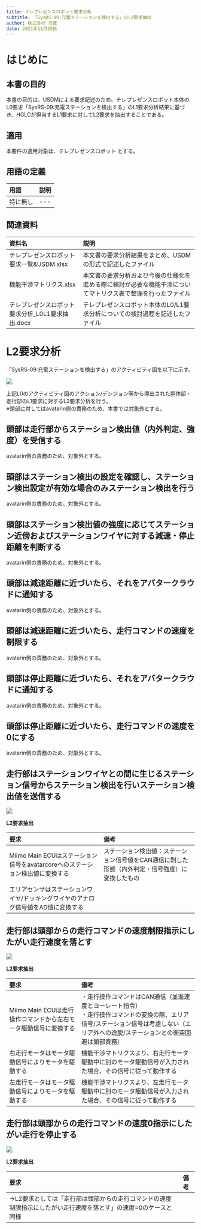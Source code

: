 ```yaml
---
title: テレプレゼンスロボット要求分析
subtitle: 「SysRS-09:充電ステーションを検出する」のL2要求抽出
author: 株式会社 豆蔵
date: 2021年11月25日
---
```


<!-- 表紙ページのための改ページ -->
<div style="page-break-before:always"></div>


# はじめに

## 本書の目的

本書の目的は、USDMによる要求記述のため、テレプレゼンスロボット本体のL0要求「SysRS-09:充電ステーションを検出する」のL1要求分析結果に基づき、HGLCが担当するL1要求に対してL2要求を抽出することである。

## 適用

本要件の適用対象は、テレプレゼンスロボット とする。

## 用語の定義

|用語|説明|
|:---|:---|
|特に無し|---|

## 関連資料

|資料名|説明|
|:---|:---|
|テレプレゼンスロボット要求一覧&USDM.xlsx|本文書の要求分析結果をまとめ、USDMの形式で記述したファイル|
|機能干渉マトリクス.xlsx|本文書の要求分析および今後の仕様化を進める際に検討が必要な機能干渉についてマトリクス表で整理を行ったファイル|
|テレプレゼンスロボット要求分析_L0L1要求抽出.docx|テレプレゼンスロボット本体のL0/L1要求分析についての検討過程を記述したファイル|


<div style="page-break-before:always"></div>

# L2要求分析

「SysRS-09:充電ステーションを検出する」のアクティビティ図を以下に示す。



![](.images/activity/station_detection.png)

上記L0のアクティビティ図のアクション/デシジョン等から導出された胴体部・走行部のL1要求に対するL2要求分析を行う。  
※頭部に対してはavatarin側の責務のため、本書では対象外とする。

<div style="page-break-before:always"></div>

## 頭部は走行部からステーション検出値（内外判定、強度）を受信する

avatarin側の責務のため、対象外とする。

<div style="page-break-before:always"></div>

## 頭部はステーション検出の設定を確認し、ステーション検出設定が有効な場合のみステーション検出を行う

avatarin側の責務のため、対象外とする。

<div style="page-break-before:always"></div>

## 頭部はステーション検出値の強度に応じてステーション近傍およびステーションワイヤに対する減速・停止距離を判断する

avatarin側の責務のため、対象外とする。

<div style="page-break-before:always"></div>

## 頭部は減速距離に近づいたら、それをアバタークラウドに通知する

avatarin側の責務のため、対象外とする。

<div style="page-break-before:always"></div>

## 頭部は減速距離に近づいたら、走行コマンドの速度を制限する

avatarin側の責務のため、対象外とする。

<div style="page-break-before:always"></div>

## 頭部は停止距離に近づいたら、それをアバタークラウドに通知する

avatarin側の責務のため、対象外とする。

<div style="page-break-before:always"></div>

## 頭部は停止距離に近づいたら、走行コマンドの速度を0にする

avatarin側の責務のため、対象外とする。

<div style="page-break-before:always"></div>

## 走行部はステーションワイヤとの間に生じるステーション信号からステーション検出を行いステーション検出値を送信する

![](.images/activity/station_detection/act01.png)

**L2要求抽出**

|要求|備考|
|:---|:---|
|Miimo Main ECUはステーション信号をavatarcoreへのステーション検出値に変換する|ステーション検出値：ステーション信号値をCAN通信に則した形態（内外判定・信号強度）に変換したもの|
|エリアセンサはステーションワイヤ/ドッキングワイヤのアナログ信号値をAD値に変換する||

<div style="page-break-before:always"></div>

## 走行部は頭部からの走行コマンドの速度制限指示にしたがい走行速度を落とす

![](.images/activity/station_detection/act02.png)

**L2要求抽出**

|要求|備考|
|:---|:---|
|Miimo Main ECUは走行操作コマンドから左右モータ駆動信号に変換する|・走行操作コマンドはCAN通信（並進速度とヨーレート指令）<br/>・走行操作コマンドの変換の際、エリア信号/ステーション信号は考慮しない（エリア外への逸脱/ステーションとの衝突回避は頭部責務）|
|右走行モータはモータ駆動信号によりモータを駆動する|機能干渉マトリクスより、右走行モータ駆動中に別のモータ駆動信号が入力された場合、その信号に従って動作する|
|左走行モータはモータ駆動信号によりモータを駆動する|機能干渉マトリクスより、左走行モータ駆動中に別のモータ駆動信号が入力された場合、その信号に従って動作する|

<div style="page-break-before:always"></div>

## 走行部は頭部からの走行コマンドの速度0指示にしたがい走行を停止する

![](.images/activity/station_detection/act03.png)

**L2要求抽出**

|要求|備考|
|:---|:---|
|→L2要求としては「走行部は頭部からの走行コマンドの速度制限指示にしたがい走行速度を落とす」の速度=0のケースと同様||
